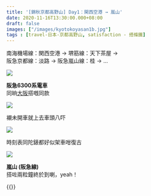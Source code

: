 ```yaml
---
title: '[錦秋京都高野山] Day1：関西空港 → 嵐山'
date: 2020-11-16T13:30:00.000+08:00
draft: false
images: ["/images/kyotokoyasan1b.jpg"]
tags : [travel-日本-京都高野山, satisfaction - 搭條鐵]
---
```


南海機場線：関西空港 → 堺筋線：天下茶屋 →   
阪急京都線：淡路 → 阪急嵐山線：桂 → ... 

![](/images/kyotokoyasan1b.jpg)

**阪急6300系電車**  
同晌[大阪](https://hidie.net/osaka3a/)搭嘅同款

![](/images/kyotokoyasan1b1.jpg)

襯未開車就上去車頭八吓  

![](/images/kyotokoyasan1b2.jpg)

時刻表同陀錶都好似架車咁復古  

![](/images/kyotokoyasan1b3.jpg)

**嵐山 (阪急線)**  
搭咗兩粒鐘終於到喇，yeah！  

  
{{<kyotokoyasan>}}  
